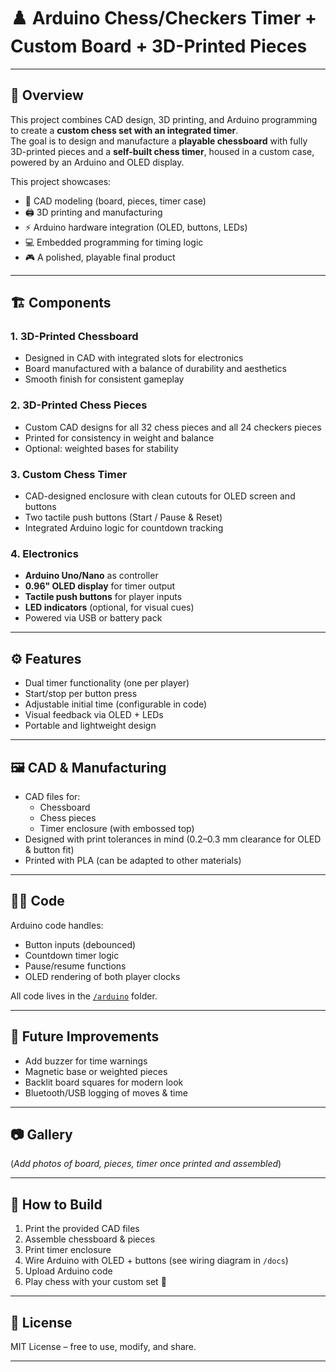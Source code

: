 # ♟️ Arduino Chess/Checkers Timer + Custom Board + 3D-Printed Pieces

---

## 📌 Overview
This project combines CAD design, 3D printing, and Arduino programming to create a **custom chess set with an integrated timer**.  
The goal is to design and manufacture a **playable chessboard** with fully 3D-printed pieces and a **self-built chess timer**, housed in a custom case, powered by an Arduino and OLED display.

This project showcases:
- 🧩 CAD modeling (board, pieces, timer case)
- 🖨️ 3D printing and manufacturing
- ⚡ Arduino hardware integration (OLED, buttons, LEDs)
- 💻 Embedded programming for timing logic
- 🎮 A polished, playable final product

---

## 🏗️ Components

### 1. **3D-Printed Chessboard**
- Designed in CAD with integrated slots for electronics
- Board manufactured with a balance of durability and aesthetics
- Smooth finish for consistent gameplay

### 2. **3D-Printed Chess Pieces**
- Custom CAD designs for all 32 chess pieces and all 24 checkers pieces
- Printed for consistency in weight and balance
- Optional: weighted bases for stability

### 3. **Custom Chess Timer**
- CAD-designed enclosure with clean cutouts for OLED screen and buttons
- Two tactile push buttons (Start / Pause & Reset)
- Integrated Arduino logic for countdown tracking

### 4. **Electronics**
- **Arduino Uno/Nano** as controller  
- **0.96" OLED display** for timer output  
- **Tactile push buttons** for player inputs  
- **LED indicators** (optional, for visual cues)  
- Powered via USB or battery pack  

---

## ⚙️ Features
- Dual timer functionality (one per player)  
- Start/stop per button press  
- Adjustable initial time (configurable in code)  
- Visual feedback via OLED + LEDs  
- Portable and lightweight design  

---

## 🖼️ CAD & Manufacturing
- CAD files for:
  - Chessboard  
  - Chess pieces  
  - Timer enclosure (with embossed top)  
- Designed with print tolerances in mind (0.2–0.3 mm clearance for OLED & button fit)  
- Printed with PLA (can be adapted to other materials)  

---

## 🧑‍💻 Code
Arduino code handles:
- Button inputs (debounced)  
- Countdown timer logic  
- Pause/resume functions  
- OLED rendering of both player clocks  

All code lives in the [`/arduino`](./arduino) folder.  

---

## 🚀 Future Improvements
- Add buzzer for time warnings  
- Magnetic base or weighted pieces  
- Backlit board squares for modern look  
- Bluetooth/USB logging of moves & time  

---

## 📷 Gallery
(*Add photos of board, pieces, timer once printed and assembled*)  

---

## 🔧 How to Build
1. Print the provided CAD files  
2. Assemble chessboard & pieces  
3. Print timer enclosure  
4. Wire Arduino with OLED + buttons (see wiring diagram in `/docs`)  
5. Upload Arduino code  
6. Play chess with your custom set 🎉  

---

## 📜 License
MIT License – free to use, modify, and share.  

---
